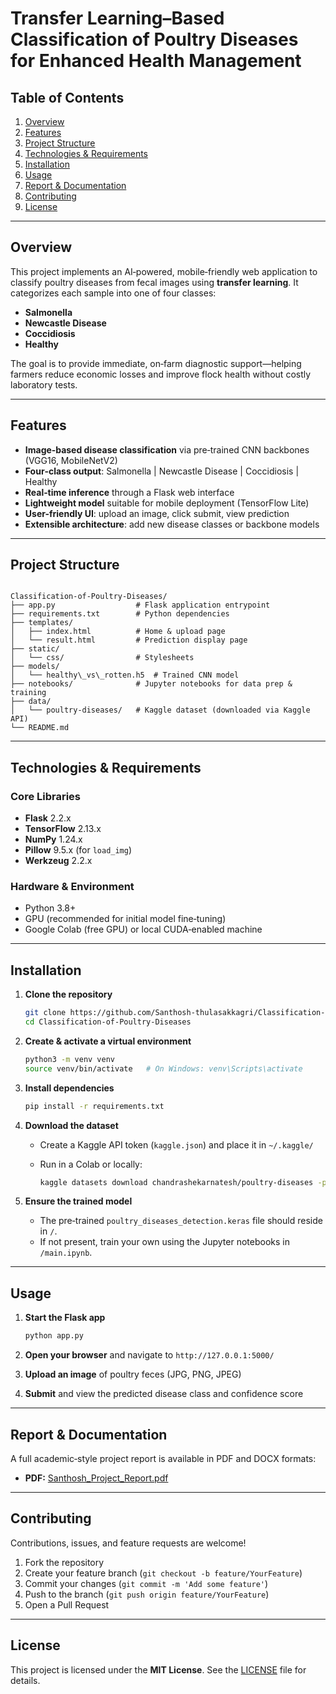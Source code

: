 # Transfer Learning–Based Classification of Poultry Diseases for Enhanced Health Management

## Table of Contents
1. [Overview](#overview)  
2. [Features](#features)  
3. [Project Structure](#project-structure)  
4. [Technologies & Requirements](#technologies--requirements)  
5. [Installation](#installation)  
6. [Usage](#usage)  
7. [Report & Documentation](#report--documentation)  
8. [Contributing](#contributing)  
9. [License](#license)  

---

## Overview
This project implements an AI‑powered, mobile‑friendly web application to classify poultry diseases from fecal images using **transfer learning**. It categorizes each sample into one of four classes:

- **Salmonella**  
- **Newcastle Disease**  
- **Coccidiosis**  
- **Healthy**

The goal is to provide immediate, on‑farm diagnostic support—helping farmers reduce economic losses and improve flock health without costly laboratory tests.

---

## Features
- **Image‑based disease classification** via pre‑trained CNN backbones (VGG16, MobileNetV2)  
- **Four‑class output**: Salmonella | Newcastle Disease | Coccidiosis | Healthy  
- **Real‑time inference** through a Flask web interface  
- **Lightweight model** suitable for mobile deployment (TensorFlow Lite)  
- **User-friendly UI**: upload an image, click submit, view prediction  
- **Extensible architecture**: add new disease classes or backbone models  

---

## Project Structure
```

Classification-of-Poultry-Diseases/
├── app.py                  # Flask application entrypoint
├── requirements.txt        # Python dependencies
├── templates/
│   ├── index.html          # Home & upload page
│   └── result.html         # Prediction display page
├── static/
│   └── css/                # Stylesheets
├── models/
│   └── healthy\_vs\_rotten.h5  # Trained CNN model
├── notebooks/              # Jupyter notebooks for data prep & training
├── data/
│   └── poultry-diseases/   # Kaggle dataset (downloaded via Kaggle API)
└── README.md

````

---

## Technologies & Requirements

### Core Libraries
- **Flask** 2.2.x  
- **TensorFlow** 2.13.x  
- **NumPy** 1.24.x  
- **Pillow** 9.5.x (for `load_img`)  
- **Werkzeug** 2.2.x  

### Hardware & Environment
- Python 3.8+  
- GPU (recommended for initial model fine‑tuning)  
- Google Colab (free GPU) or local CUDA‑enabled machine  

---

## Installation

1. **Clone the repository**  
   ```bash
   git clone https://github.com/Santhosh-thulasakkagri/Classification-of-Poultry-Diseases/tree/main
   cd Classification-of-Poultry-Diseases
   ```

2. **Create & activate a virtual environment**

   ```bash
   python3 -m venv venv
   source venv/bin/activate   # On Windows: venv\Scripts\activate
   ```

3. **Install dependencies**

   ```bash
   pip install -r requirements.txt
   ```

4. **Download the dataset**

   * Create a Kaggle API token (`kaggle.json`) and place it in `~/.kaggle/`
   * Run in a Colab or locally:

     ```bash
     kaggle datasets download chandrashekarnatesh/poultry-diseases -p data/poultry-diseases --unzip
     ```

5. **Ensure the trained model**

   * The pre‑trained `poultry_diseases_detection.keras` file should reside in `/`.
   * If not present, train your own using the Jupyter notebooks in `/main.ipynb`.

---

## Usage

1. **Start the Flask app**

   ```bash
   python app.py
   ```
2. **Open your browser** and navigate to `http://127.0.0.1:5000/`
3. **Upload an image** of poultry feces (JPG, PNG, JPEG)
4. **Submit** and view the predicted disease class and confidence score

---

## Report & Documentation

A full academic‑style project report is available in PDF and DOCX formats:

* **PDF:** [Santhosh\_Project\_Report.pdf](/Santhosh_Project_Report.pdf)

---

## Contributing

Contributions, issues, and feature requests are welcome!

1. Fork the repository
2. Create your feature branch (`git checkout -b feature/YourFeature`)
3. Commit your changes (`git commit -m 'Add some feature'`)
4. Push to the branch (`git push origin feature/YourFeature`)
5. Open a Pull Request

---

## License

This project is licensed under the **MIT License**. See the [LICENSE](LICENSE) file for details.
